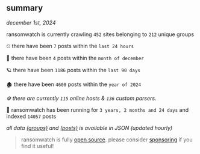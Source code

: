 
## summary
_december 1st, 2024_

ransomwatch is currently crawling `452` sites belonging to `212` unique groups

⏲ there have been `7` posts within the `last 24 hours`

🦈 there have been `4` posts within the `month of december`

🪐 there have been `1186` posts within the `last 90 days`

🏚 there have been `4600` posts within the `year of 2024`

_⚙️ there are currently `115` online hosts & `136` custom parsers._

🦕 ransomwatch has been running for `3 years, 2 months and 24 days` and indexed `14057` posts

_all data  [(groups)](http://ransomwhat.telemetry.ltd/groups) and [(posts)](http://ransomwhat.telemetry.ltd/posts) is available in JSON (updated hourly)_

> ransomwatch is fully [open source](https://github.com/joshhighet/ransomwatch#ransomwatch--). please consider [sponsoring](https://github.com/sponsors/joshhighet) if you find it useful!
